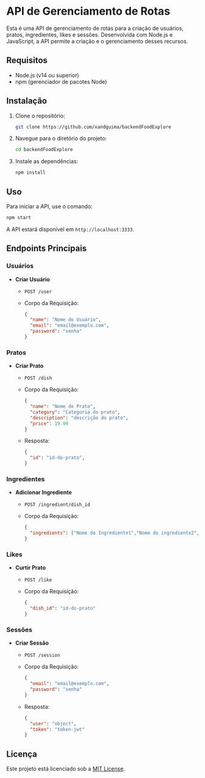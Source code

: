 # API de Gerenciamento de Rotas

Esta é uma API de gerenciamento de rotas para a criação de usuários, pratos, ingredientes, likes e sessões. Desenvolvida com Node.js e JavaScript, a API permite a criação e o gerenciamento desses recursos.

## Requisitos

- Node.js (v14 ou superior)
- npm (gerenciador de pacotes Node)

## Instalação

1. Clone o repositório:

    ```bash
    git clone https://github.com/xandguima/backendFoodExplore
    ```

2. Navegue para o diretório do projeto:

    ```bash
    cd backendFoodExplore
    ```

3. Instale as dependências:

    ```bash
    npm install
    ```

## Uso

Para iniciar a API, use o comando:

  ```bash
  npm start
  ```

A API estará disponível em `http://localhost:3333`.

## Endpoints Principais

### Usuários

- **Criar Usuário**
  - `POST /user`
  - Corpo da Requisição:

    ```json
    {
      "name": "Nome do Usuário",
      "email": "email@exemplo.com",
      "password": "senha"
    }
    ```

### Pratos

- **Criar Prato**
  - `POST /dish`
  - Corpo da Requisição:

    ```json
    {
      "name": "Nome do Prato",
      "category": "Categoria do prato",
      "description": "descrição do prato",
      "price": 19.99
    }
    ```
  - Resposta:

    ```json
    {
      "id": "id-do-prato",
    }
    ```

### Ingredientes

- **Adicionar Ingrediente**
  - `POST /ingredient/dish_id`
  - Corpo da Requisição:

    ```json
    {
      "ingredients": ["Nome do Ingrediente1","Nome do ingrediente2","..."]
    }
    ```

### Likes

- **Curtir Prato**
  - `POST /like`
  - Corpo da Requisição:

    ```json
    {
      "dish_id": "id-do-prato"
    }
    ```

### Sessões

- **Criar Sessão**
  - `POST /session`
  - Corpo da Requisição:

    ```json
    {
      "email": "email@exemplo.com",
      "password": "senha"
    }
    ```
  - Resposta:

    ```json
    {
      "user": "object",
      "token": "token-jwt"
    }
    ```

## Licença

Este projeto está licenciado sob a [MIT License](LICENSE).
